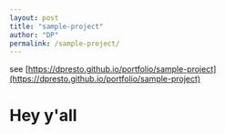 ```yaml
---
layout: post
title: "sample-project"
author: "DP"
permalink: /sample-project/
---
```


see [https://dpresto.github.io/portfolio/sample-project](https://dpresto.github.io/portfolio/sample-project)
# Hey y'all
